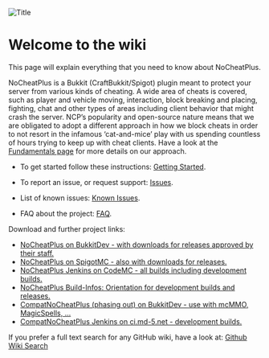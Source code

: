 ![Title](https://raw.githubusercontent.com/asofold/NCPDocs/master/wiki/resources/sNCPBanner.gif)

# Welcome to the wiki 
This page will explain everything that you need to know about NoCheatPlus.

NoCheatPlus is a Bukkit (CraftBukkit/Spigot) plugin meant to protect your server from various kinds of cheating. A wide area of cheats is covered, such as player and vehicle moving, interaction, block breaking and placing, fighting, chat and other types of areas including client behavior that might crash the server.
NCP’s popularity and open-source nature means that we are obligated to adopt a different approach in how we block cheats in order to not resort in the infamous ‘cat-and-mice’ play with us spending countless of hours trying to keep up with cheat clients. Have a look at the [Fundamentals page](https://github.com/Updated-NoCheatPlus/Docs/blob/master/Fundamentals.md) for more details on our approach.

* To get started follow these instructions: [Getting Started](https://github.com/Updated-NoCheatPlus/Docs/blob/master/Getting-Started.md).

* To report an issue, or request support: [Issues](https://github.com/Updated-NoCheatPlus/NoCheatPlus/issues).

* List of known issues: [Known Issues](https://github.com/Updated-NoCheatPlus/Docs/blob/master/Known-Issues.md).

* FAQ about the project: [FAQ](https://github.com/Updated-NoCheatPlus/Docs/blob/master/FAQ.md).

Download and further project links:
* [NoCheatPlus on BukkitDev - with downloads for releases approved by their staff.](https://dev.bukkit.org/projects/nocheatplus)
* [NoCheatPlus on SpigotMC - also with downloads for releases.](https://www.spigotmc.org/resources/nocheatplus2015-07-25.26/)
* [NoCheatPlus Jenkins on CodeMC - all builds including development builds.](https://ci.codemc.io/job/Updated-NoCheatPlus/job/Updated-NoCheatPlus/)
* [NoCheatPlus Build-Infos: Orientation for development builds and releases.](https://github.com/NoCheatPlus/Docs/wiki/Build-Infos)
* [CompatNoCheatPlus (phasing out) on BukkitDev - use with mcMMO, MagicSpells, ...](https://dev.bukkit.org/projects/compatnocheatplus-cncp)
* [CompatNoCheatPlus Jenkins on ci.md-5.net - development builds.](https://ci.md-5.net/job/CompatNoCheatPlus/)

If you prefer a full text search for any GitHub wiki, have a look at: [Github Wiki Search](https://github.com/linyows/github-wiki-search) 
